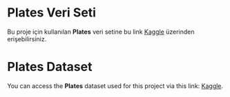 # Plates Veri Seti

Bu proje için kullanılan **Plates** veri setine bu link [Kaggle](https://www.kaggle.com/competitions/platesv2/data) üzerinden erişebilirsiniz.

# Plates Dataset

You can access the **Plates** dataset used for this project via this link: [Kaggle](https://www.kaggle.com/competitions/platesv2/data).
